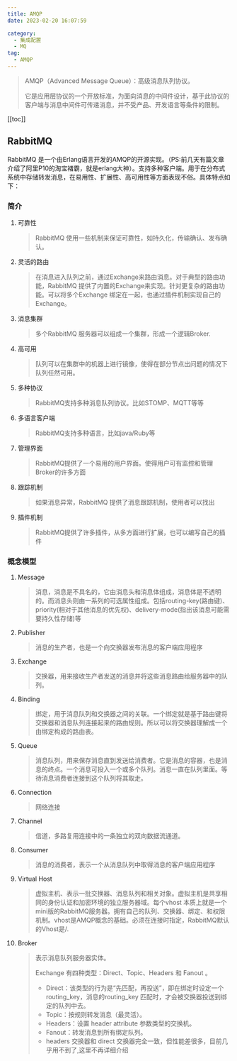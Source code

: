 ```yaml
---
title: AMQP
date: 2023-02-20 16:07:59

category: 
  - 集成配置
  - MQ
tag: 
  - AMQP
---
```


> AMQP（Advanced Message Queue）：高级消息队列协议。
>
> 它是应用层协议的一个开放标准，为面向消息的中间件设计，基于此协议的客户端与消息中间件可传递消息，并不受产品、开发语言等条件的限制。
<!-- more -->
[[toc]]

## RabbitMQ

RabbitMQ 是一个由Erlang语言开发的AMQP的开源实现。（PS:前几天有篇文章介绍了阿里P10的淘宝褚霸，就是erlang大神）。支持多种客户端。用于在分布式系统中存储转发消息，在易用性、扩展性、高可用性等方面表现不俗。具体特点如下：

### 简介

1. 可靠性
    > RabbitMQ 使用一些机制来保证可靠性，如持久化，传输确认、发布确认。
2. 灵活的路由
    > 在消息进入队列之前，通过Exchange来路由消息。对于典型的路由功能，RabbitMQ 提供了内置的Exchange来实现。针对更复杂的路由功能。可以将多个Exchange 绑定在一起，也通过插件机制实现自己的 Exchange。
3. 消息集群
    > 多个RabbitMQ 服务器可以组成一个集群，形成一个逻辑Broker.
4. 高可用
    > 队列可以在集群中的机器上进行镜像，使得在部分节点出问题的情况下队列任然可用。
5. 多种协议
    > RabbitMQ支持多种消息队列协议。比如STOMP、MQTT等等
6. 多语言客户端
    > RabbitMQ支持多种语言，比如java/Ruby等
7. 管理界面
    > RabbitMQ提供了一个易用的用户界面。使得用户可有监控和管理Broker的许多方面
8. 跟踪机制
    > 如果消息异常，RabbitMQ 提供了消息跟踪机制，使用者可以找出
9. 插件机制
    > RabbitMQ提供了许多插件，从多方面进行扩展，也可以编写自己的插件

### 概念模型

1. Message
    > 消息，消息是不具名的，它由消息头和消息体组成，消息体是不透明的。而消息头则由一系列的可选属性组成。包括routing-key(路由键)、priority(相对于其他消息的优先权)、delivery-mode(指出该消息可能需要持久性存储)等
2. Publisher
    > 消息的生产者，也是一个向交换器发布消息的客户端应用程序
3. Exchange
    > 交换器，用来接收生产者发送的消息并将这些消息路由给服务器中的队列。
4. Binding
    > 绑定，用于消息队列和交换器之间的关联。一个绑定就是基于路由键将交换器和消息队列连接起来的路由规则。所以可以将交换器理解成一个由绑定构成的路由表。
5. Queue
    > 消息队列，用来保存消息直到发送给消费者。它是消息的容器，也是消息的终点。一个消息可投入一个或多个队列。消息一直在队列里面。等待消息消费者连接到这个队列将其取走。
6. Connection
    > 网络连接
7. Channel
    > 信道，多路复用连接中的一条独立的双向数据流通道。
8. Consumer
    > 消息的消费者，表示一个从消息队列中取得消息的客户端应用程序
9. Virtual Host
    > 虚拟主机、表示一批交换器、消息队列和相关对象。虚拟主机是共享相同的身份认证和加密环境的独立服务器域。每个vhost 本质上就是一个mini版的RabbitMQ服务器。拥有自己的队列、交换器、绑定、和权限机制。vhost是AMQP概念的基础。必须在连接时指定，RabbitMQ默认的Vhost是/.
10. Broker
    > 表示消息队列服务器实体。
    >
    > Exchange 有四种类型：Direct、Topic、Headers 和 Fanout 。
    >
    > - Direct：该类型的行为是“先匹配，再投送”，即在绑定时设定一个 routing_key，消息的routing_key 匹配时，才会被交换器投送到绑定的队列中去。
    > - Topic：按规则转发消息（最灵活）。
    > - Headers：设置 header attribute 参数类型的交换机。
    > - Fanout：转发消息到所有绑定队列。
    > - headers 交换器和 direct 交换器完全一致，但性能差很多，目前几乎用不到了,这里不再详细介绍

